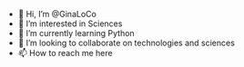 - 👋 Hi, I’m @GinaLoCo
- 👀 I’m interested in Sciences
- 🌱 I’m currently learning Python
- 💞️ I’m looking to collaborate on technologies and sciences
- 📫 How to reach me here

<!---
GinaLoCo/GinaLoCo is a ✨ special ✨ repository because its `README.md` (this file) appears on your GitHub profile.
You can click the Preview link to take a look at your changes.
--->
